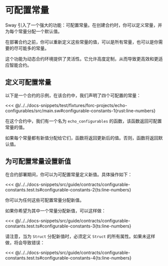 # 可配置常量

Sway 引入了一个强大的功能：可配置常量。在创建合约时，你可以定义常量，并为每个常量分配一个默认值。

在部署合约之前，你可以重新定义这些常量的值，可以是所有常量，也可以是你需要的尽可能多的常量。

这个功能为动态合约环境提供了灵活性。它允许高度定制，从而导致更高效和更适应智能合约。

## 定义可配置常量

以下是一个合约的示例，在该合约中，我们声明了四个可配置的常量：

<<< @/../../docs-snippets/test/fixtures/forc-projects/echo-configurables/src/main.sw#configurable-constants-1{rust:line-numbers}

在这个合约中，我们有一个名为 `echo_configurables` 的函数，该函数返回可配置常量的值。

如果每个常量都有新值分配给它们，函数将返回更新后的值。否则，函数将返回默认值。

## 为可配置常量设置新值

在合约部署期间，你可以为可配置常量定义新值。具体操作如下：

<<< @/../../docs-snippets/src/guide/contracts/configurable-constants.test.ts#configurable-constants-2{ts:line-numbers}

你可以为任何这些可配置常量分配新值。

如果你希望为其中一个常量分配新值，可以这样做：

<<< @/../../docs-snippets/src/guide/contracts/configurable-constants.test.ts#configurable-constants-3{ts:line-numbers}

请注意，当为 `Struct` 分配新值时，必须定义 `Struct` 的所有属性。如果未这样做，将会导致错误：

<<< @/../../docs-snippets/src/guide/contracts/configurable-constants.test.ts#configurable-constants-4{ts:line-numbers}